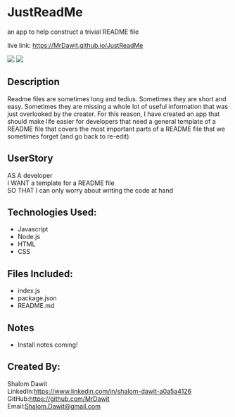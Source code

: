 # JustReadMe
an app to help construct a trivial README file 

live link: https://MrDawit.github.io/JustReadMe 

<img src="#">

<img src="#">

## Description
Readme files are sometimes long and tedius. Sometimes they are short and easy. Sometimes they are missing a whole lot of useful information that was just overlooked by the creater. For this reason, I have created an app that should make life easier for developers that need a general template of a README file that covers the most important parts of a README file that we sometimes forget (and go back to re-edit). 

## UserStory
AS A developer\
I WANT a template for a README file\
SO THAT I can only worry about writing the code at hand

## Technologies Used:
* Javascript
* Node.js
* HTML
* CSS

## Files Included:
* index.js
* package.json
* README.md

## Notes
* Install notes coming!

## Created By:
Shalom Dawit\
LinkedIn:https://www.linkedin.com/in/shalom-dawit-a0a5a4126 \
GitHub:https://github.com/MrDawit \
Email:Shalom.Dawit@gmail.com 